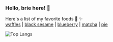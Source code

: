 ### Hello, brie here! 👋
Here's a list of my favorite foods 👀 ✨<br>
[waffles](https://fancy-todo-waffles.web.app) | [black sesame](https://kanban-black-sesame.web.app) | [blueberry](https://ecommerce-cms-blueberry.web.app) | [matcha](https://ecommerce-matcha.web.app) | [pie](https://article-finder-pie.web.app)

![Top Langs](https://github-readme-stats.vercel.app/api/top-langs/?username=gabriellahartanto&hide=html)
<!--
**gabriellahartanto/gabriellahartanto** is a ✨ _special_ ✨ repository because its `README.md` (this file) appears on your GitHub profile.

Here are some ideas to get you started:

- 🔭 I’m currently working on ...
- 🌱 I’m currently learning ...
- 👯 I’m looking to collaborate on ...
- 🤔 I’m looking for help with ...
- 💬 Ask me about ...
- 📫 How to reach me: ...
- 😄 Pronouns: ...
- ⚡ Fun fact: ...
-->
